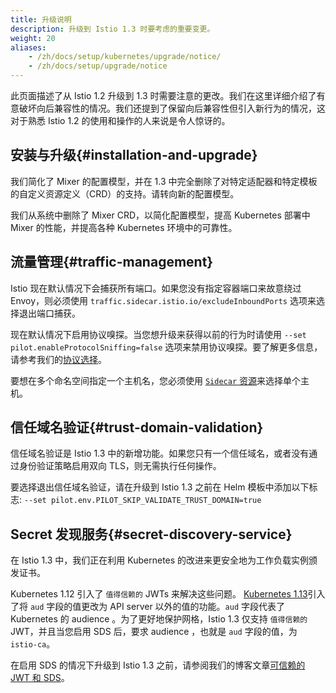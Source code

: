 ```yaml
---
title: 升级说明
description: 升级到 Istio 1.3 时要考虑的重要变更。
weight: 20
aliases:
    - /zh/docs/setup/kubernetes/upgrade/notice/
    - /zh/docs/setup/upgrade/notice
---
```


此页面描述了从 Istio 1.2 升级到 1.3 时需要注意的更改。我们在这里详细介绍了有意破坏向后兼容性的情况。我们还提到了保留向后兼容性但引入新行为的情况，这对于熟悉 Istio 1.2 的使用和操作的人来说是令人惊讶的。

## 安装与升级{#installation-and-upgrade}

我们简化了 Mixer 的配置模型，并在 1.3 中完全删除了对特定适配器和特定模板的自定义资源定义（CRD）的支持。请转向新的配置模型。

我们从系统中删除了 Mixer CRD，以简化配置模型，提高 Kubernetes 部署中 Mixer 的性能，并提高各种 Kubernetes 环境中的可靠性。

## 流量管理{#traffic-management}

Istio 现在默认情况下会捕获所有端口。如果您没有指定容器端口来故意绕过 Envoy，则必须使用 `traffic.sidecar.istio.io/excludeInboundPorts` 选项来选择退出端口捕获。

现在默认情况下启用协议嗅探。当您想升级来获得以前的行为时请使用 `--set pilot.enableProtocolSniffing=false` 选项来禁用协议嗅探。要了解更多信息，请参考我们的[协议选择](/zh/docs/ops/configuration/traffic-management/protocol-selection/)。

要想在多个命名空间指定一个主机名，您必须使用 [`Sidecar` 资源](/zh/docs/reference/config/networking/sidecar/)来选择单个主机。

## 信任域名验证{#trust-domain-validation}

信任域名验证是 Istio 1.3 中的新增功能。如果您只有一个信任域名，或者没有通过身份验证策略启用双向 TLS，则无需执行任何操作。

要选择退出信任域名验证，请在升级到 Istio 1.3 之前在 Helm 模板中添加以下标志:
`--set pilot.env.PILOT_SKIP_VALIDATE_TRUST_DOMAIN=true`

## Secret 发现服务{#secret-discovery-service}

在 Istio 1.3 中，我们正在利用 Kubernetes 的改进来更安全地为工作负载实例颁发证书。

Kubernetes 1.12 引入了 `值得信赖的` JWTs 来解决这些问题。
[Kubernetes 1.13](https://github.com/kubernetes/kubernetes/blob/master/CHANGELOG/CHANGELOG-1.13.md)引入了将 `aud`  字段的值更改为 API server 以外的值的功能。`aud` 字段代表了 Kubernetes 的 audience 。为了更好地保护网格，Istio 1.3 仅支持 `值得信赖的` JWT，并且当您启用 SDS 后，要求 audience ，也就是 `aud` 字段的值，为 `istio-ca`。

在启用 SDS 的情况下升级到 Istio 1.3 之前，请参阅我们的博客文章[可信赖的 JWT 和 SDS](/zh/blog/2019/trustworthy-jwt-sds/)。
